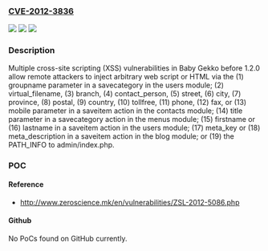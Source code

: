 ### [CVE-2012-3836](https://cve.mitre.org/cgi-bin/cvename.cgi?name=CVE-2012-3836)
![](https://img.shields.io/static/v1?label=Product&message=n%2Fa&color=blue)
![](https://img.shields.io/static/v1?label=Version&message=n%2Fa&color=blue)
![](https://img.shields.io/static/v1?label=Vulnerability&message=n%2Fa&color=brighgreen)

### Description

Multiple cross-site scripting (XSS) vulnerabilities in Baby Gekko before 1.2.0 allow remote attackers to inject arbitrary web script or HTML via the (1) groupname parameter in a savecategory in the users module; (2) virtual_filename, (3) branch, (4) contact_person, (5) street, (6) city, (7) province, (8) postal, (9) country, (10) tollfree, (11) phone, (12) fax, or (13) mobile parameter in a saveitem action in the contacts module; (14) title parameter in a savecategory action in the menus module; (15) firstname or (16) lastname in a saveitem action in the users module; (17) meta_key or (18) meta_description in a saveitem action in the blog module; or (19) the PATH_INFO to admin/index.php.

### POC

#### Reference
- http://www.zeroscience.mk/en/vulnerabilities/ZSL-2012-5086.php

#### Github
No PoCs found on GitHub currently.

